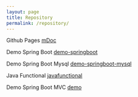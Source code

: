 ```yaml
---
layout: page
title: Repository
permalink: /repository/
---
```


Github Pages [mDoc](https://github.com/mhanifmuhsin/mDoc)

Demo Spring Boot [demo-springboot](https://github.com/mhanifmuhsin/demo-springboot.git)

Demo Spring Boot Mysql [demo-springboot-mysql](https://github.com/mhanifmuhsin/demo-springboot-mysql.git)

Java Functional [javafunctional](https://github.com/mhanifmuhsin/javafunctional.git)

Demo Spring Boot MVC [demo](https://github.com/mhanifmuhsin/demo-springboot-mvc.git)

